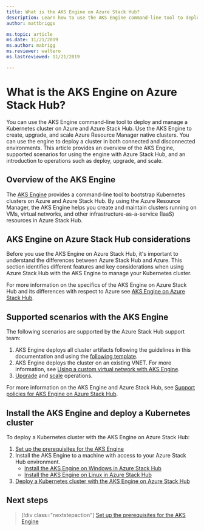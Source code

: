 ```yaml
---
title: What is the AKS Engine on Azure Stack Hub? 
description: Learn how to use the AKS Engine command-line tool to deploy and manage a Kubernetes cluster on Azure and Azure Stack Hub. 
author: mattbriggs

ms.topic: article
ms.date: 11/21/2019
ms.author: mabrigg
ms.reviewer: waltero
ms.lastreviewed: 11/21/2019

---
```


# What is the AKS Engine on Azure Stack Hub?

You can use the AKS Engine command-line tool to deploy and manage a Kubernetes cluster on Azure and Azure Stack Hub. Use the AKS Engine to create, upgrade, and scale Azure Resource Manager native clusters. You can use the engine to deploy a cluster in both connected and disconnected environments. This article provides an overview of the AKS Engine, supported scenarios for using the engine with Azure Stack Hub, and an introduction to operations such as deploy, upgrade, and scale.

## Overview of the AKS Engine

The [AKS Engine](https://github.com/Azure/aks-engine) provides a command-line tool to bootstrap Kubernetes clusters on Azure and Azure Stack Hub. By using the Azure Resource Manager, the AKS Engine helps you create and maintain clusters running on VMs, virtual networks, and other infrastructure-as-a-service (IaaS) resources in Azure Stack Hub.

## AKS Engine on Azure Stack Hub considerations

Before you use the AKS Engine on Azure Stack Hub, it's important to understand the differences between Azure Stack Hub and Azure. This section identifies different features and key considerations when using Azure Stack Hub with the AKS Engine to manage your Kubernetes cluster.

For more information on the specifics of the AKS Engine on Azure Stack Hub and its differences with respect to Azure see [AKS Engine on Azure Stack Hub](https://github.com/Azure/aks-engine/blob/master/docs/topics/azure-stack.md).

## Supported scenarios with the AKS Engine

The following scenarios are supported by the Azure Stack Hub support team:

1.  AKS Engine deploys all cluster artifacts following the guidelines in this documentation and using the [following template](https://github.com/Azure/aks-engine/tree/master/examples/azure-stack).
2.  AKS Engine deploys the cluster on an existing VNET. For more information, see [Using a custom virtual network with AKS Engine](https://github.com/Azure/aks-engine/blob/master/docs/tutorials/custom-vnet.md).
3.  [Upgrade](azure-stack-kubernetes-aks-engine-upgrade.md) and [scale](azure-stack-kubernetes-aks-engine-scale.md) operations.

For more information on the AKS Engine and Azure Stack Hub, see [Support policies for AKS Engine on Azure Stack Hub](azure-stack-kubernetes-aks-engine-support.md).

## Install the AKS Engine and deploy a Kubernetes cluster

To deploy a Kubernetes cluster with the AKS Engine on Azure Stack Hub:

1. [Set up the prerequisites for the AKS Engine](azure-stack-kubernetes-aks-engine-set-up.md)
2. Install the AKS Engine to a machine with access to your Azure Stack Hub environment.
     - [Install the AKS Engine on Windows in Azure Stack Hub](azure-stack-kubernetes-aks-engine-deploy-windows.md)
     - [Install the AKS Engine on Linux in Azure Stack Hub](azure-stack-kubernetes-aks-engine-deploy-linux.md)
3. [Deploy a Kubernetes cluster with the AKS Engine on Azure Stack Hub](azure-stack-kubernetes-aks-engine-deploy-cluster.md)

## Next steps

> [!div class="nextstepaction"]
> [Set up the prerequisites for the AKS Engine](azure-stack-kubernetes-aks-engine-set-up.md)